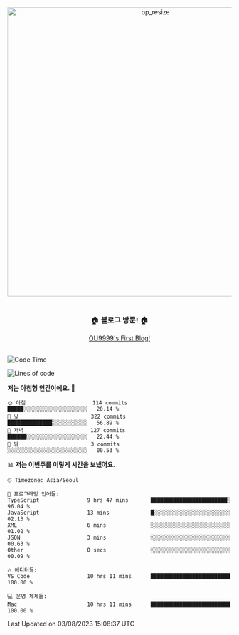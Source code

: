 
<div align=center>
	<img width="650" alt="op_resize" src="https://user-images.githubusercontent.com/113419018/231088010-e65212ff-48c4-480d-bf25-7427638b6e93.png">
</div>
<br>
<div align=center>
	<h3>🏠 블로그 방문! 🏠</h3>
	<a href="https://ou9999-dev.vercel.app/">OU9999's First Blog!</a>
</div>

<br>

<!--START_SECTION:waka-->
![Code Time](http://img.shields.io/badge/Code%20Time-628%20hrs%2034%20mins-blue)

![Lines of code](https://img.shields.io/badge/%EC%A0%80%EB%8A%94%20%EC%97%AC%ED%83%9C%EA%B9%8C%EC%A7%80%20-1.9%20million%20%EC%A4%84%EC%9D%98%20%EC%BD%94%EB%93%9C%EB%A5%BC%20%EC%9E%91%EC%84%B1%ED%96%88%EC%96%B4%EC%9A%94.-blue)

**저는 아침형 인간이에요. 🐤** 

```text
🌞 아침                     114 commits         █████░░░░░░░░░░░░░░░░░░░░   20.14 % 
🌆 낮　                     322 commits         ██████████████░░░░░░░░░░░   56.89 % 
🌃 저녁                     127 commits         ██████░░░░░░░░░░░░░░░░░░░   22.44 % 
🌙 밤　                     3 commits           ░░░░░░░░░░░░░░░░░░░░░░░░░   00.53 % 
```


📊 **저는 이번주를 이렇게 시간을 보냈어요.** 

```text
🕑︎ Timezone: Asia/Seoul

💬 프로그래밍 언어들: 
TypeScript               9 hrs 47 mins       ████████████████████████░   96.04 % 
JavaScript               13 mins             █░░░░░░░░░░░░░░░░░░░░░░░░   02.13 % 
XML                      6 mins              ░░░░░░░░░░░░░░░░░░░░░░░░░   01.02 % 
JSON                     3 mins              ░░░░░░░░░░░░░░░░░░░░░░░░░   00.63 % 
Other                    0 secs              ░░░░░░░░░░░░░░░░░░░░░░░░░   00.09 % 

🔥 에디터들: 
VS Code                  10 hrs 11 mins      █████████████████████████   100.00 % 

💻 운영 체제들: 
Mac                      10 hrs 11 mins      █████████████████████████   100.00 % 
```


 Last Updated on 03/08/2023 15:08:37 UTC
<!--END_SECTION:waka-->
